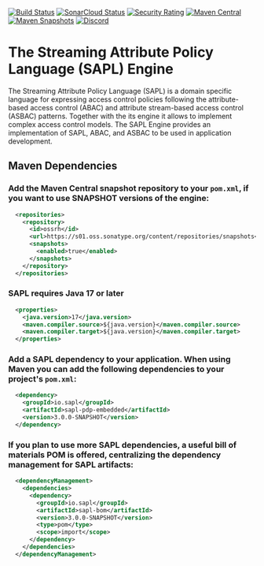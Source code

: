 [![Build Status](https://github.com/heutelbeck/sapl-policy-engine/actions/workflows/build_master.yml/badge.svg)](https://github.com/heutelbeck/sapl-policy-engine/actions/workflows/build_master.yml)
[![SonarCloud Status](https://sonarcloud.io/api/project_badges/measure?project=heutelbeck_sapl-policy-engine&metric=alert_status)](https://sonarcloud.io/dashboard?id=heutelbeck_sapl-policy-engine)
[![Security Rating](https://sonarcloud.io/api/project_badges/measure?project=heutelbeck_sapl-policy-engine&metric=security_rating)](https://sonarcloud.io/summary/new_code?id=heutelbeck_sapl-policy-engine)
[![Maven Central](https://img.shields.io/maven-central/v/io.sapl/sapl-lang)](https://mvnrepository.com/artifact/io.sapl)
[![Maven Snapshots](https://img.shields.io/maven-metadata/v?metadataUrl=https%3A%2F%2Fs01.oss.sonatype.org%2Fcontent%2Frepositories%2Fsnapshots%2Fio%2Fsapl%2Fsapl-policy-engine%2Fmaven-metadata.xml)](https://s01.oss.sonatype.org/content/repositories/snapshots/io/sapl/)
[![Discord](https://img.shields.io/discord/988472137306222654)](https://discord.gg/pRXEVWm3xM)

# The Streaming Attribute Policy Language (SAPL) Engine

The Streaming Attribute Policy Language (SAPL) is a domain specific language for expressing access control policies following the attribute-based access control (ABAC) and attribute stream-based access control (ASBAC) patterns. Together with the its engine it allows to implement complex access control models. The SAPL Engine provides an implementation of SAPL, ABAC, and ASBAC to be used in application development. 

## Maven Dependencies

### Add the Maven Central snapshot repository to your `pom.xml`, if you want to use SNAPSHOT versions of the engine:

```xml
  <repositories>
    <repository>
      <id>ossrh</id>
      <url>https://s01.oss.sonatype.org/content/repositories/snapshots</url>
      <snapshots>
        <enabled>true</enabled>
      </snapshots>
    </repository>
  </repositories>
```

### SAPL requires Java 17 or later

```xml
  <properties>
    <java.version>17</java.version>
    <maven.compiler.source>${java.version}</maven.compiler.source>
    <maven.compiler.target>${java.version}</maven.compiler.target>
  </properties>
```

### Add a SAPL dependency to your application. When using Maven you can add the following dependencies to your project's `pom.xml`:

```xml
  <dependency>
    <groupId>io.sapl</groupId>
    <artifactId>sapl-pdp-embedded</artifactId>
    <version>3.0.0-SNAPSHOT</version>
  </dependency>
```

### If you plan to use more SAPL dependencies, a useful bill of materials POM is offered, centralizing the dependency management for SAPL artifacts:

```xml
  <dependencyManagement>
    <dependencies>
      <dependency>
        <groupId>io.sapl</groupId>
        <artifactId>sapl-bom</artifactId>
        <version>3.0.0-SNAPSHOT</version>
        <type>pom</type>
        <scope>import</scope>
      </dependency>
    </dependencies>
  </dependencyManagement>
```
